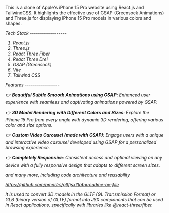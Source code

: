 This is a clone of Apple's iPhone 15 Pro website using React.js and TailwindCSS. It highlights the effective use of GSAP (Greensock Animations) and Three.js for displaying iPhone 15 Pro models in various colors and shapes.

<i>Tech Stack ------------------<i>
<ol>
    <li>React.js</li>
     <li>Three.js</li>
     <li>React Three Fiber</li>
     <li>React Three Drei</li>
     <li>GSAP (Greensock)</li>
     <li>Vite</li>
    <li>Tailwind CSS</li>
</ol>


<i>Features -----------------</i>

👉 **Beautiful Subtle Smooth Animations using GSAP**: Enhanced user experience with seamless and captivating animations powered by GSAP.

👉 **3D Model Rendering with Different Colors and Sizes**: Explore the iPhone 15 Pro from every angle with dynamic 3D rendering, offering various color and size options.

👉 **Custom Video Carousel (made with GSAP)**: Engage users with a unique and interactive video carousel developed using GSAP for a personalized browsing experience.

👉 **Completely Responsive**: Consistent access and optimal viewing on any device with a fully responsive design that adapts to different screen sizes.

and many more, including code architecture and reusability


<a>https://github.com/pmndrs/gltfjsx?tab=readme-ov-file</a>
 <p>It is used to convert 3D models in the GLTF (GL Transmission Format) or GLB (binary version of GLTF) format into JSX components that can be used in React applications, specifically with libraries like @react-three/fiber.</p>








